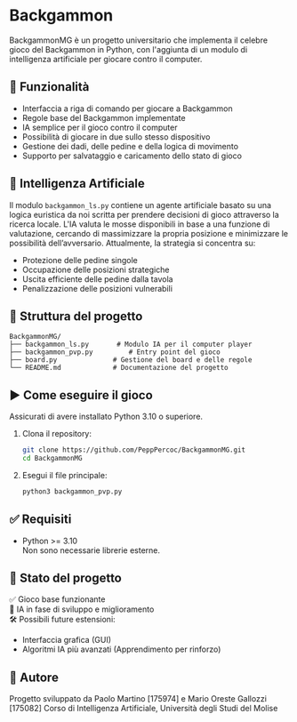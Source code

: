 # Backgammon

BackgammonMG è un progetto universitario che implementa il celebre gioco del Backgammon in Python, con l'aggiunta di un modulo di intelligenza artificiale per giocare contro il computer.

## 🔧 Funzionalità

- Interfaccia a riga di comando per giocare a Backgammon
- Regole base del Backgammon implementate
- IA semplice per il gioco contro il computer
- Possibilità di giocare in due sullo stesso dispositivo
- Gestione dei dadi, delle pedine e della logica di movimento
- Supporto per salvataggio e caricamento dello stato di gioco

## 🧠 Intelligenza Artificiale

Il modulo `backgammon_ls.py` contiene un agente artificiale basato su una logica euristica da noi scritta per prendere decisioni di gioco attraverso la ricerca locale. L'IA valuta le mosse disponibili in base a una funzione di valutazione, cercando di massimizzare la propria posizione e minimizzare le possibilità dell’avversario. Attualmente, la strategia si concentra su:

- Protezione delle pedine singole
- Occupazione delle posizioni strategiche
- Uscita efficiente delle pedine dalla tavola
- Penalizzazione delle posizioni vulnerabili

## 📁 Struttura del progetto

```
BackgammonMG/
├── backgammon_ls.py       # Modulo IA per il computer player
├── backgammon_pvp.py         # Entry point del gioco
├── board.py              # Gestione del board e delle regole
└── README.md             # Documentazione del progetto
```

## ▶️ Come eseguire il gioco

Assicurati di avere installato Python 3.10 o superiore.

1. Clona il repository:
   ```bash
   git clone https://github.com/PeppPercoc/BackgammonMG.git
   cd BackgammonMG
   ```

2. Esegui il file principale:
   ```bash
   python3 backgammon_pvp.py
   ```

## ✅ Requisiti

- Python >= 3.10  
Non sono necessarie librerie esterne.

## 📌 Stato del progetto

✅ Gioco base funzionante  
🚧 IA in fase di sviluppo e miglioramento  
🛠 Possibili future estensioni:
- Interfaccia grafica (GUI)
- Algoritmi IA più avanzati (Apprendimento per rinforzo)

## 👤 Autore

Progetto sviluppato da Paolo Martino [175974] e Mario Oreste Gallozzi [175082] 
Corso di Intelligenza Artificiale, Università degli Studi del Molise
